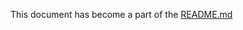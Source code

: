 This document has become a part of the [README.md](https://github.com/data-8/jupyterhub-k8s/blob/master/README.md)
